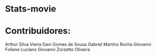 # Stats-movie

# Contribuidores:

Arthur Silva Vieira
Davi Gomes de Sousa
Gabriel Martins Rocha
Giovanni Foliene Luciano
Giovanni Zorzetto Oliveira
